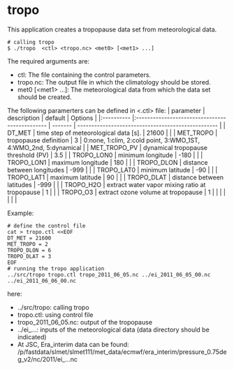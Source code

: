 # tropo

This application creates a tropopause data set from meteorological data.

```
# calling tropo
$ ./tropo  <ctl> <tropo.nc> <met0> [<met1> ...]
```
The required arguments are:
* ctl: The file containing the control parameters.
* tropo.nc: The output file in which the climatology should be stored.
* met0 \[\<met1\> ...\]: The meteorological data from which the data set should be created.

The following paramerters can be defined in <.ctl> file:
| parameter  | description                                    | default | Options                                            |
|:---------- |:---------------------------------------------- | ------- | -------------------------------------------------- |
| DT_MET     | time step of meteorological data [s].          | 21600   |                                                    |
| MET_TROPO  | tropopause definition                          | 3       | 0:none, 1:clim, 2:cold point, 3:WMO_1ST, 4:WMO_2nd, 5:dynamical |
| MET_TROPO_PV | dynamical tropopause threshold (PV)          | 3.5     |
| TROPO_LON0 | minimum longitude                              | -180    |                                                    |
| TROPO_LON1 | maximum longitude                              | 180     |                                                    |
| TROPO_DLON | distance between longitudes                    | -999    |                                                    |
| TROPO_LAT0 | minimum latitude                               | -90     |                                                    |
| TROPO_LAT1 | maximum latitude                               | 90      |                                                    |
| TROPO_DLAT | distance between latitudes                     | -999    |                                                    |
| TROPO_H2O  | extract water vapor mixing ratio at tropopause | 1       |                                                    |
| TROPO_O3   | extract ozone volume at tropopause             | 1       |                                                    |
|            |                                                |         |                                                    |

Example:
```
# define the control file
cat > tropo.ctl <<EOF
DT_MET = 21600  
MET_TROPO = 2
TROPO_DLON = 6
TROPO_DLAT = 3
EOF
# running the tropo application
../src/tropo tropo.ctl tropo_2011_06_05.nc ../ei_2011_06_05_00.nc ../ei_2011_06_06_00.nc
```
here:
* ../src/tropo: calling tropo
* tropo.ctl: using control file
* tropo_2011_06_05.nc: output of the tropopause 
* ../ei_...: inputs of the meteorological data (data directory should be indicated)
* At JSC, Era_interim data can be found: /p/fastdata/slmet/slmet111/met_data/ecmwf/era_interim/pressure_0.75deg_v2/nc/2011/ei_...nc
